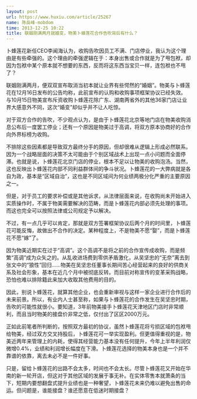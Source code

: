 ```yaml
---
layout: post
url: https://www.huxiu.com/article/25267
name: 陈岳峰-mobdom
time: 2013-12-25 10:22
title: 联姻刚满两月就婚变，物美卜蜂莲花合作告吹背后有什么？
---
```

卜蜂莲花新任CEO李闻海认为，收购告吹因员工不满、门店停业，我认为这个理由是有些牵强的。这个理由的牵强逻辑在于：本身出售或合作就是为了甩包袱，却因为包袱中某个原本就不想要的东西，反而将这东西当宝贝一样，连包袱也不甩了？

联姻刚满两月，便双双宣布取消当初本就让业界有些愕然的“婚姻”。物美与卜蜂莲花在12月16日发布的公告均称，此前宣布的认购和收购事项框架协议已经失效。与10月15日物美宣布斥资收购卜蜂莲花除广东、湖南两省外的其他36家门店让业界大感意外不同，这次“婚变”却似乎并不让人吃惊。

对于双方合作的告吹，不少观点认为，是由于卜蜂莲花北京等地门店在物美收购消息公布后一度罢工停业；还有一个原因是物美过于高调，将双方原本协商好的合作向外界标榜为收购。

不排除这些因素都是导致双方最终分手的原因，但却很难从逻辑上形成必然联系。因为一个战略层面的决策不太可能由于个别区域战术上出现一点小问题而全面停滞。也就是说，卜蜂莲花北京门店的停业，根本不足以让物美的收购泡汤。当然，这也反映出卜蜂莲花内部不同利益群体间的争斗状况。卜蜂莲花的一大弊病就是各自为政，基本是“区域自治”，这也是不同区域间为何业绩两极分化严重的主要原因之一。

但是，对于员工的要求补偿或是其他诉求，从法律层面来说，在收购尚未开始进入实质操作时，不属于物美需要解决的范畴，而是卜蜂莲花内部必须先处理的事项。而这也完全可以按照法律或公司规定予以解决。

不过，有一点几乎可以肯定，那就是双方签署框架协议后两个月的时间里，卜蜂莲花可能反悔，故做出不合作的决定。某种程度上，不是物美不愿“娶”，而是卜蜂莲花不愿“嫁”了。

因为物美近期实在过于“高调”。这个高调不是将之前的合作宣传成收购，而是频繁“高调”成为众矢之的。从乱收进场费到零供矛盾激化，从吴坚忠的“无奈”离去到张文中的“狼性”回归……物美在吴坚忠任董事长期间苦心经营起来的良好的供商关系及社会形象，基本在近几个月中被彻底反转。而目前对称宣传的变革采购战略，恐怕也难以排除籍此来加大收取其他费用的目的。

因此，别说卜蜂莲花，就算其他企业，也会重新审视与这样一家企业进行合作后的未来前景。所以，有业内人士甚至称，如果与卜蜂莲花的合作发生在吴坚忠时期，告吹的可能性就很小。要知道，3年前物美接手卜蜂莲花天津地区门店时非常顺利，而且当时物美的接盘价非常之低，仅付出了区区2000万元。

正如此前笔者所判断的，按照双方最初的协议，虽然卜蜂莲花将亏损区域的包袱甩给物美，经过双方交叉持股后，卜蜂莲花可一举实现盈利。但更值得重视的是，物美近两年来管理上的内耗，使得其经营能力基本没有任何提升，今年上半年利润仅微增0.4%，业绩和利润增长幅度在下滑。卜蜂莲花选择的物美本身也是一个并不靠谱的依靠，离去未必不是一件好事。

只是，留给卜蜂莲花的出路不会太多，时间也不会太长。尽管卜蜂莲花又开始在华南的新一轮开店，但这对于其他区域的发展于事无补。在实体零售本就萧条的当下，短期内要想翻盘式提升业绩也是一种奢望，卜蜂莲花未来仍难以避免出售的命运。但问题是，谁能接盘？谁还愿意在低迷时期接盘？

